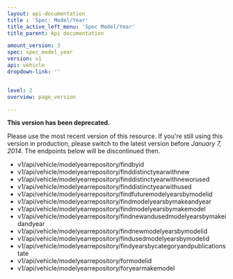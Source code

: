 ```yaml
---
layout: api-documentation
title : 'Spec: Model/Year'
title_active_left_menu: 'Spec Model/Year'
title_parent: Api documentation

amount_version: 3
spec: spec_model_year
version: v1
api: vehicle
dropdown-link: ''


level: 2
overview: page_version

---
```


<div class="notification-message">
<p><b>This version has been deprecated. </b></p>

Please use the most recent version of this resource. If you're still using this version in production, please switch to the latest version before <i>January 7, 2014</i>. The  endpoints below will be discontinued then.
</div>

* v1/api/vehicle/modelyearrepository/findbyid
* v1/api/vehicle/modelyearrepository/finddistinctyearwithnew
* v1/api/vehicle/modelyearrepository/finddistinctyearwithneworused
* v1/api/vehicle/modelyearrepository/finddistinctyearwithused
* v1/api/vehicle/modelyearrepository/findfuturemodelyearsbymodelid
* v1/api/vehicle/modelyearrepository/findmodelyearsbymakeandyear
* v1/api/vehicle/modelyearrepository/findmodelyearsbymakemodel
* v1/api/vehicle/modelyearrepository/findnewandusedmodelyearsbymakeidandyear
* v1/api/vehicle/modelyearrepository/findnewmodelyearsbymodelid
* v1/api/vehicle/modelyearrepository/findusedmodelyearsbymodelid
* v1/api/vehicle/modelyearrepository/findyearsbycategoryandpublicationstate
* v1/api/vehicle/modelyearrepository/formodelid
* v1/api/vehicle/modelyearrepository/foryearmakemodel
